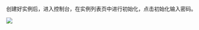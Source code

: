 创建好实例后，进入控制台，在实例列表页中进行初始化，点击初始化输入密码。

![](http://imgcache.tcecqpoc.fsphere.cn/image/mc.qcloudimg.com/static/img/2bb8bac2f0b80bbcf658b947be26071e/chushihua.png)